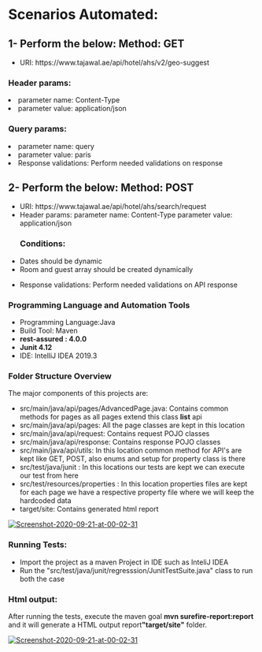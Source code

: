 <h1>Scenarios Automated:</h1>
<h2>1- Perform the below: Method: GET</h2>
<ul>
   <li>URI: https://www.tajawal.ae/api/hotel/ahs/v2/geo-suggest</li>
</ul>   
   <h3>Header params:</h3>
   <li>parameter name: Content-Type</li>
   <li>parameter value: application/json</li>
  
   <h3>Query params:</h3>
    <li>parameter name: query</li>
    <li>parameter value: paris</li>
    <li>Response validations: Perform needed validations on response</li>
</ul>
  
<h2>2- Perform the below: Method: POST</h2>
 <ul>
   <li>URI: https://www.tajawal.ae/api/hotel/ahs/search/request</li>
   <li>Header params: parameter name: Content-Type parameter value: application/json</li>
  
  <h3>Conditions:</h3>
   <li>Dates should be dynamic</li>
   <li>Room and guest array should be created dynamically</li>
</ul>
<ul>
   <li>Response validations: Perform needed validations on API response</li>
 </ul>
<h3>Programming Language and Automation Tools</h3>
<ul>
  <li>Programming Language:Java</li>
  <li> Build Tool: Maven</li>
  <li> <b>rest-assured : 4.0.0</b></li>
  <li> <b>Junit 4.12</b></li>
  <li> IDE: IntelliJ IDEA 2019.3</li>
</ul>
<h3>Folder Structure Overview</h3>
<p>The major components of this projects are:</p>
 <ul>
  <li>src/main/java/api/pages/AdvancedPage.java: Contains common methods for pages as all pages extend this class <b>list</b> api</li>
  <li>src/main/java/api/pages: All the page classes are kept in this location</li>
  <li>src/main/java/api/request: Contains request POJO classes</li>
  <li>src/main/java/api/response: Contains response POJO classes</li>
  <li>src/main/java/api/utils: In this location common method for API's are kept like GET, POST, also enums and setup for property class is there</li>
  <li>src/test/java/junit : In this locations our tests are kept we can execute our test from here</li>
  <li>src/test/resources/properties : In this location properties files are kept for each page we have a respective property file where we will keep the hardcoded data</li>
  <li>target/site: Contains generated html report</li>
  </ul>
  <a href="https://ibb.co/BLSjZkP"><img src="https://i.ibb.co/NxHpjR3/Project-Structure.png" alt="Screenshot-2020-09-21-at-00-02-31" border="0"></a>

<h3>Running Tests:</h3>
<ul>
    <li>Import the project as a maven Project in IDE such as InteliJ IDEA</li>
    <li>Run the "src/test/java/junit/regresssion/JunitTestSuite.java" class to run both the case</li>

</ul>
  <a href="" alt="Screenshot-2020-09-21-at-00-08-53" border="0"></a>
<h3> Html output:</h3>
 <p> After running the tests, execute the maven goal <b> mvn surefire-report:report</b> and it will generate a HTML output report<b>"target/site"</b> folder.</p>
<a href="https://ibb.co/rywd3tH"><img src="https://i.ibb.co/3hCRvsc/surefire-report.png" alt="Screenshot-2020-09-21-at-00-02-31" border="0"></a>
